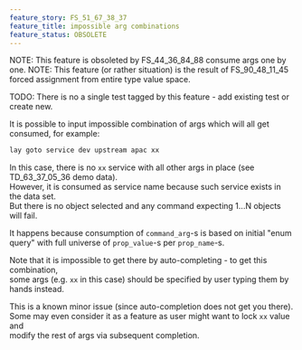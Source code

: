 ```yaml
---
feature_story: FS_51_67_38_37
feature_title: impossible arg combinations
feature_status: OBSOLETE
---
```


NOTE: This feature is obsoleted by FS_44_36_84_88 consume args one by one.
NOTE: This feature (or rather situation) is the result of FS_90_48_11_45 forced assignment from entire type value space.

TODO: There is no a single test tagged by this feature - add existing test or create new.

It is possible to input impossible combination of args which will all get consumed, for example:

```sh
lay goto service dev upstream apac xx
```

In this case, there is no `xx` service with all other args in place (see TD_63_37_05_36 demo data).<br/>
However, it is consumed as service name because such service exists in the data set.<br/>
But there is no object selected and any command expecting 1...N objects will fail.

It happens because consumption of `command_arg`-s is based on initial "enum query" with full universe of
`prop_value`-s per `prop_name`-s.

Note that it is impossible to get there by auto-completing - to get this combination,<br/>
some args (e.g. `xx` in this case) should be specified by user typing them by hands instead.

This is a known minor issue (since auto-completion does not get you there).<br/>
Some may even consider it as a feature as user might want to lock `xx` value and<br/>
modify the rest of args via subsequent completion.
